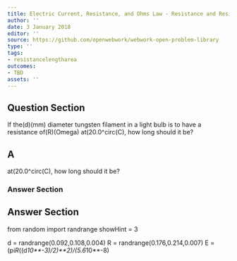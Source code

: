 ```yaml
---
title: Electric Current, Resistance, and Ohms Law - Resistance and Resistivity
author: ''
date: 3 January 2018
editor: ''
source: https://github.com/openwebwork/webwork-open-problem-library
type: ''
tags:
- resistancelengtharea
outcomes:
- TBD
assets: ''
---
```


## Question Section 

If the(d)(mm) diameter tungsten filament in a light bulb is to have a resistance of(R)(Omega) at(20.0^circ(C), how long should it be?

## A
at(20.0^circ(C), how long should it be?
### Answer Section


## Answer Section

from random import randrange
showHint = 3


d = randrange(0.092,0.108,0.004)
R = randrange(0.176,0.214,0.007)
E = (pi*R*((d*10**-3)/2)**2)/(5.6*10**-8)